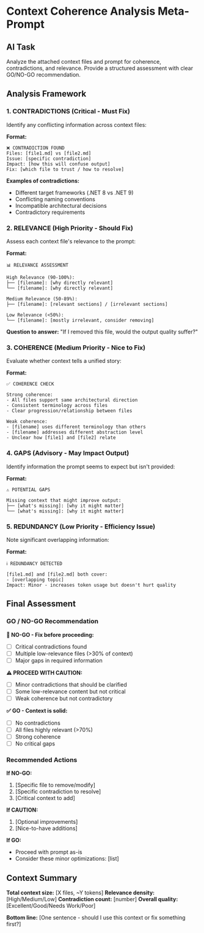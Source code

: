 

# Context Coherence Analysis Meta-Prompt

## AI Task

Analyze the attached context files and prompt for coherence, contradictions, and relevance. Provide a structured assessment with clear GO/NO-GO recommendation.

## Analysis Framework

### 1. CONTRADICTIONS (Critical - Must Fix)

Identify any conflicting information across context files:

**Format:**

```
❌ CONTRADICTION FOUND
Files: [file1.md] vs [file2.md]
Issue: [specific contradiction]
Impact: [how this will confuse output]
Fix: [which file to trust / how to resolve]
```

**Examples of contradictions:**

- Different target frameworks (.NET 8 vs .NET 9)
- Conflicting naming conventions
- Incompatible architectural decisions
- Contradictory requirements

### 2. RELEVANCE (High Priority - Should Fix)

Assess each context file's relevance to the prompt:

**Format:**

```
📊 RELEVANCE ASSESSMENT

High Relevance (90-100%):
├── [filename]: [why directly relevant]
└── [filename]: [why directly relevant]

Medium Relevance (50-89%):
├── [filename]: [relevant sections] / [irrelevant sections]

Low Relevance (<50%):
└── [filename]: [mostly irrelevant, consider removing]
```

**Question to answer:** "If I removed this file, would the output quality suffer?"

### 3. COHERENCE (Medium Priority - Nice to Fix)

Evaluate whether context tells a unified story:

**Format:**

```
✅ COHERENCE CHECK

Strong coherence:
- All files support same architectural direction
- Consistent terminology across files
- Clear progression/relationship between files

Weak coherence:
- [filename] uses different terminology than others
- [filename] addresses different abstraction level
- Unclear how [file1] and [file2] relate
```

### 4. GAPS (Advisory - May Impact Output)

Identify information the prompt seems to expect but isn't provided:

**Format:**

```
⚠️ POTENTIAL GAPS

Missing context that might improve output:
├── [what's missing]: [why it might matter]
└── [what's missing]: [why it might matter]
```

### 5. REDUNDANCY (Low Priority - Efficiency Issue)

Note significant overlapping information:

**Format:**

```
ℹ️ REDUNDANCY DETECTED

[file1.md] and [file2.md] both cover:
- [overlapping topic]
Impact: Minor - increases token usage but doesn't hurt quality
```

## Final Assessment

### GO / NO-GO Recommendation

**🛑 NO-GO - Fix before proceeding:**

- [ ] Critical contradictions found
- [ ] Multiple low-relevance files (>30% of context)
- [ ] Major gaps in required information

**⚠️ PROCEED WITH CAUTION:**

- [ ] Minor contradictions that should be clarified
- [ ] Some low-relevance content but not critical
- [ ] Weak coherence but not contradictory

**✅ GO - Context is solid:**

- [ ] No contradictions
- [ ] All files highly relevant (>70%)
- [ ] Strong coherence
- [ ] No critical gaps

### Recommended Actions

**If NO-GO:**

1. [Specific file to remove/modify]
2. [Specific contradiction to resolve]
3. [Critical context to add]

**If CAUTION:**

1. [Optional improvements]
2. [Nice-to-have additions]

**If GO:**

- Proceed with prompt as-is
- Consider these minor optimizations: [list]

## Context Summary

**Total context size:** [X files, ~Y tokens] **Relevance density:** [High/Medium/Low] **Contradiction count:** [number] **Overall quality:** [Excellent/Good/Needs Work/Poor]

**Bottom line:** [One sentence - should I use this context or fix something first?]